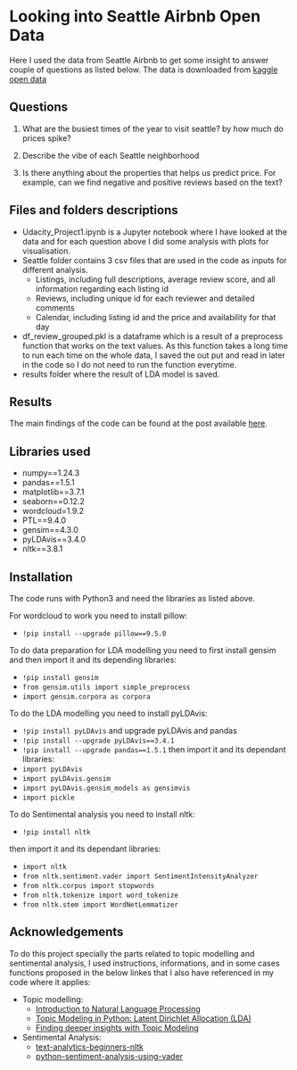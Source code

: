 # Looking into Seattle Airbnb Open Data

Here I used the data from Seattle Airbnb to get some insight to answer couple of questions as listed below. The data is downloaded from [kaggle open data](https://www.kaggle.com/datasets/airbnb/seattle)

## Questions
1) What are the busiest times of the year to visit seattle? by how much do prices spike?

2) Describe the vibe of each Seattle neighborhood

3) Is there anything about the properties that helps us predict price. For example, can we find negative and positive reviews based on the text?

## Files and folders descriptions

- Udacity_Project1.ipynb is a Jupyter notebook where I have looked at the data and for each question above I did some analysis with plots for visualisation.
- Seattle folder contains 3 csv files that are used in the code as inputs for different analysis.
    - Listings, including full descriptions, average review score, and all information regarding each listing id
    - Reviews, including unique id for each reviewer and detailed comments
    - Calendar, including listing id and the price and availability for that day
- df_review_grouped.pkl is a dataframe which is a result of a preprocess function that works on the text values. As this function takes a long time to run each time on the whole data, I saved the out put and read in later in the code so I do not need to run the function everytime.
- results folder where the result of LDA model is saved.

## Results
The main findings of the code can be found at the post available [here](https://medium.com/@rojan.saghian/travelling-to-seattle-what-you-need-to-know-f94769265430).

## Libraries used

- numpy==1.24.3
- pandas==1.5.1
- matplotlib==3.7.1
- seaborn==0.12.2
- wordcloud=1.9.2
- PTL==9.4.0
- gensim==4.3.0
- pyLDAvis==3.4.0
- nltk==3.8.1


## Installation
The code runs with Python3 and need the libraries as listed above. 

For wordcloud to work you need to install pillow:
- `!pip install --upgrade pillow==9.5.0`

To do data preparation for LDA modelling you need to first install gensim and then import it and its depending libraries:
- `!pip install gensim`
- `from gensim.utils import simple_preprocess`
- `import gensim.corpora as corpora`

To do the LDA modelling you need to install pyLDAvis:
- `!pip install pyLDAvis`
and upgrade pyLDAvis and pandas
- `!pip install --upgrade pyLDAvis==3.4.1`
- `!pip install --upgrade pandas==1.5.1`
then import it and its dependant libraries:
- `import pyLDAvis`
- `import pyLDAvis.gensim`
- `import pyLDAvis.gensim_models as gensimvis`
- `import pickle`

To do Sentimental analysis you need to install nltk:
- `!pip install nltk`

then import it and its dependant libraries:
- `import nltk`
- `from nltk.sentiment.vader import SentimentIntensityAnalyzer`
- `from nltk.corpus import stopwords`
- `from nltk.tokenize import word_tokenize`
- `from nltk.stem import WordNetLemmatizer`
 
## Acknowledgements
To do this project specially the parts related to topic modelling and sentimental analysis, I used instructions, informations, and in some cases functions proposed in the below linkes that I also have referenced in my code where it applies:
- Topic modelling:
    - [Introduction to Natural Language Processing](https://openclassrooms.com/en/courses/6532301-introduction-to-natural-language-processing/8080062-remove-stopwords-from-a-block-of-text)
    - [Topic Modeling in Python: Latent Dirichlet Allocation (LDA)](https://towardsdatascience.com/end-to-end-topic-modeling-in-python-latent-dirichlet-allocation-lda-35ce4ed6b3e0)
    - [Finding deeper insights with Topic Modeling](https://www.red-gate.com/simple-talk/databases/sql-server/bi-sql-server/deeper-insights-topic-modeling/)
- Sentimental Analysis:
    - [text-analytics-beginners-nltk](https://www.datacamp.com/tutorial/text-analytics-beginners-nltk)
    - [python-sentiment-analysis-using-vader](https://www.geeksforgeeks.org/python-sentiment-analysis-using-vader/) 

